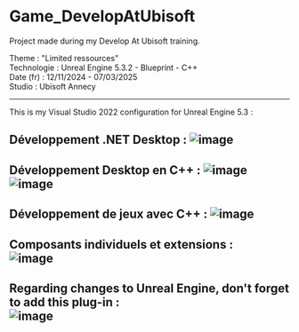 # Game_DevelopAtUbisoft
Project made during my Develop At Ubisoft training. 

Theme : "Limited ressources"<br />
Technologie : Unreal Engine 5.3.2 - Blueprint - C++<br />
Date (fr) : 12/11/2024 - 07/03/2025<br />
Studio : Ubisoft Annecy<br />


-------------
This is my Visual Studio 2022 configuration for Unreal Engine 5.3 :

Développement .NET Desktop :
![image](https://github.com/user-attachments/assets/cad4b70c-f7ca-423a-a477-c91ad937fd46)
-------------

Développement Desktop en C++ :
![image](https://github.com/user-attachments/assets/490afe80-e199-409d-8ac0-8c952ab0524b)
![image](https://github.com/user-attachments/assets/2befbae3-6e28-4c70-ac63-8014550002fe)
-------------

Développement de jeux avec C++ :
![image](https://github.com/user-attachments/assets/3594ec33-f416-4ea4-a33a-886aed763d46)
-------------

Composants individuels et extensions :<br />
![image](https://github.com/user-attachments/assets/8d8a7292-7ecd-46a8-a802-43f819ba8356)
-------------

Regarding changes to Unreal Engine, don't forget to add this plug-in : <br />
![image](https://github.com/user-attachments/assets/95f27d2d-141b-4279-bccd-cef192174fb8)
-------------
